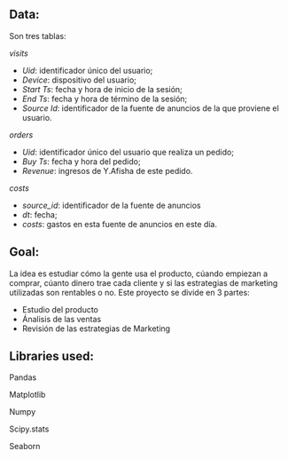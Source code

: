 ## Data:

Son tres tablas:

*visits*
- *Uid*: identificador único del usuario;
- *Device*: dispositivo del usuario;
- *Start Ts*: fecha y hora de inicio de la sesión;
- *End Ts*: fecha y hora de término de la sesión;
- *Source Id*: identificador de la fuente de anuncios de la que proviene el usuario.

*orders*
- *Uid*: identificador único del usuario que realiza un pedido;
- *Buy Ts*: fecha y hora del pedido;
- *Revenue*: ingresos de Y.Afisha de este pedido.

*costs*
- *source_id*: identificador de la fuente de anuncios
- *dt*: fecha;
- *costs*: gastos en esta fuente de anuncios en este día.


## Goal:

La idea es estudiar cómo la gente usa el producto, cúando empiezan a comprar, cúanto dinero trae cada cliente y si las estrategias de marketing utilizadas son rentables o no.
Este proyecto se divide en 3 partes:
- Estudio del producto
- Ánalisis de las ventas
- Revisión de las estrategias de Marketing

## Libraries used:

Pandas

Matplotlib

Numpy

Scipy.stats

Seaborn
